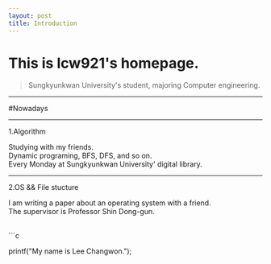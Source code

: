 ```yaml
---
layout: post
title: Introduction
---
```



# This is lcw921's homepage.
> Sungkyunkwan University's student, majoring Computer engineering.

---

#Nowadays

---
1.Algorithm

Studying with my friends.
<br/>
Dynamic programing, BFS, DFS, and so on. 
<br/>
Every Monday at Sungkyunkwan University' digital library.

---
2.OS && File stucture


I am writing a paper about an operating system with a friend.
<br/>
The supervisor is Professor Shin Dong-gun.

<br/>
```c

printf("My name is Lee Changwon.");

```
